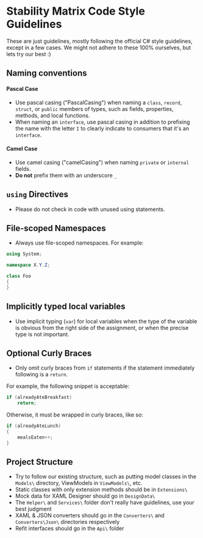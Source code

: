 # Stability Matrix Code Style Guidelines
These are just guidelines, mostly following the official C# style guidelines, except in a few cases. We might not adhere to these 100% ourselves, but lets try our best :)

## Naming conventions
#### Pascal Case
- Use pascal casing ("PascalCasing") when naming a `class`, `record`, `struct`, or `public` members of types, such as fields, properties, methods, and local functions.
- When naming an `interface`, use pascal casing in addition to prefixing the name with the letter `I` to clearly indicate to consumers that it's an `interface`.
#### Camel Case
- Use camel casing ("camelCasing") when naming `private` or `internal` fields.
- **Do not** prefix them with an underscore `_`
## `using` Directives
- Please do not check in code with unused using statements.
## File-scoped Namespaces
- Always use file-scoped namespaces. For example:
```csharp
using System;

namespace X.Y.Z;

class Foo
{
}
```
## Implicitly typed local variables
- Use implicit typing (`var`) for local variables when the type of the variable is obvious from the right side of the assignment, or when the precise type is not important.

## Optional Curly Braces
- Only omit curly braces from `if` statements if the statement immediately following is a `return`. 

For example, the following snippet is acceptable:
```csharp
if (alreadyAteBreakfast)
    return;
```

Otherwise, it must be wrapped in curly braces, like so:
```csharp
if (alreadyAteLunch)
{
    mealsEaten++;
}
```

## Project Structure
- Try to follow our existing structure, such as putting model classes in the `Models\` directory, ViewModels in `ViewModels\`, etc.
- Static classes with only extension methods should be in `Extensions\`
- Mock data for XAML Designer should go in `DesignData\`
- The `Helper\` and `Services\` folder don't really have guidelines, use your best judgment
- XAML & JSON converters should go in the `Converters\` and `Converters\Json\` directories respectively
- Refit interfaces should go in the `Api\` folder